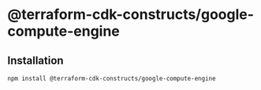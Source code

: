 # @terraform-cdk-constructs/google-compute-engine

## Installation

```
npm install @terraform-cdk-constructs/google-compute-engine
```
